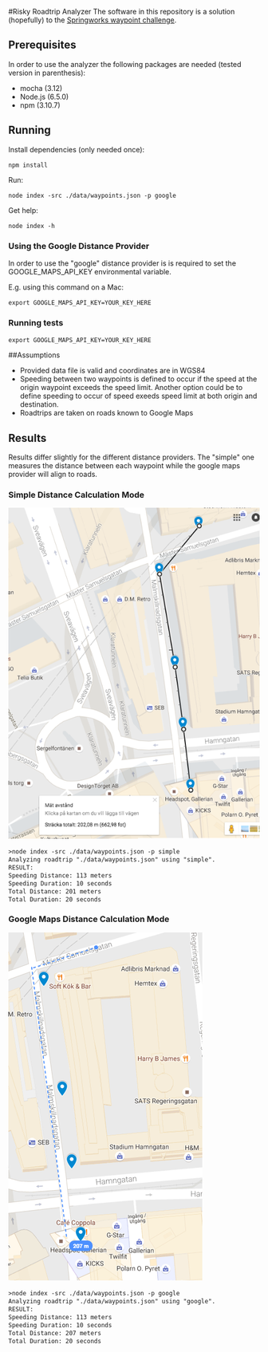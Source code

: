 #Risky Roadtrip Analyzer
The software in this repository is a solution (hopefully) to the
[Springworks waypoint challenge](https://github.com/Springworks/recruitment-waypoints-challenge).

## Prerequisites

In order to use the analyzer the following packages are needed 
(tested version in parenthesis):
- mocha (3.12)
- Node.js (6.5.0)
- npm (3.10.7)

## Running
Install dependencies (only needed once):
```
npm install
```
Run:
```
node index -src ./data/waypoints.json -p google
```
Get help:
```
node index -h
```

### Using the Google Distance Provider
In order to use the "google" distance provider is is required to set the 
GOOGLE_MAPS_API_KEY environmental variable.

E.g. using this command on a Mac:
```
export GOOGLE_MAPS_API_KEY=YOUR_KEY_HERE
```

### Running tests
```
export GOOGLE_MAPS_API_KEY=YOUR_KEY_HERE
```

##Assumptions

- Provided data file is valid and coordinates are in WGS84
- Speeding between two waypoints is defined to occur if the speed at the origin waypoint exceeds the speed limit. Another option could be to define speeding to occur of speed exeeds speed limit at both origin and destination.
- Roadtrips are taken on roads known to Google Maps

## Results
Results differ slightly for the different distance providers. The 
"simple" one measures the distance between each waypoint while the google maps provider will align to roads.

### Simple Distance Calculation Mode
![SimpleDistance](./images/simple-distance.png)

```
>node index -src ./data/waypoints.json -p simple 
Analyzing roadtrip "./data/waypoints.json" using "simple".
RESULT:
Speeding Distance: 113 meters
Speeding Duration: 10 seconds
Total Distance: 201 meters
Total Duration: 20 seconds
```

### Google Maps Distance Calculation Mode
![GoogleDistance](./images/google-distance.png)
```
>node index -src ./data/waypoints.json -p google
Analyzing roadtrip "./data/waypoints.json" using "google".
RESULT:
Speeding Distance: 113 meters
Speeding Duration: 10 seconds
Total Distance: 207 meters
Total Duration: 20 seconds
```